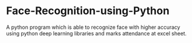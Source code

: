 # Face-Recognition-using-Python
A python program which is able to recognize face with higher accuracy using python deep learning libraries and marks attendance at excel sheet.
